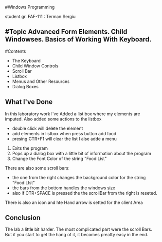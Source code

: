 #Windows Programming

student gr. FAF-111 : Terman Sergiu

#Topic
Advanced Form Elements. Child Windowses. Basics of Working With Keyboard.
-------------------------------
#Contents

- The Keyboard
- Child Window Controls
- Scroll Bar
- Listbox
- Menus and Other Resources
- Dialog Boxes

## What I've Done
In this laboratory work I've Added a list box where my elements are imputed. Also added some actions to the listbox
- double click will delete the element
- add elements in listbox when press button add food
- presing CTR+F1 will clear the list
I alse adde a menu
1. Exits the program
2. Pops up a dialog box with a little bit of information about the program
3. Change the Font Color of the string "Food List"

There are also some scroll bars:
- the one from the right changes the background color for the string "Food LIst"
- the bars from the bottom handles the windows size
- also if CTR+SPACE is pressed the the scrollBar from the right is reseted.

There is also an icon and hte Hand arrow is setted for the client Area

## Conclusion
The lab a little bit harder. The most complicated part were the scroll Bars. But if you start to get the hang of it, it becomes preatty easy in the end.

